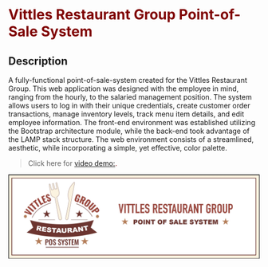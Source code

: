 # <span style="color:#800000">Vittles Restaurant Group Point-of-Sale System</span>

## Description

A fully-functional point-of-sale-system created for the Vittles Restaurant Group. This web application was designed with the employee in mind, ranging from the hourly, to the salaried management position. The system allows users to log in with their unique credentials, create customer order transactions, manage inventory levels, track menu item details, and edit employee information. The front-end environment was established utilizing the Bootstrap architecture module, while the back-end took advantage of the LAMP stack structure. The web environment consists of a streamlined, aesthetic, while incorporating a simple, yet effective, color palette.
> Click here for <span style="color:#800000">[video demo:](https://www.loom.com/share/fbf197d4fa9a4a728485856623861eb3?sid=bab0854c-5b9b-44b9-b749-d977d2704234).</span>

<p style="text-align:center"><img style ="align:center" src="vittles_banner.jpg"></p>


